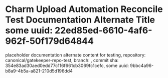 # Charm Upload Automation Reconcile Test Documentation Alternate Title some uuid: 22ed85ed-6610-4af6-962f-50f179d64844
 placeholder documentation alternate content for testing,  repository: canonical/gatekeeper-repo-test,  branch: ,  commit sha: 354e83ad30aed0edd77c116f661cb3069fc1cefc,  some uuid: 9bbc4a96-b8a9-4b5a-a821-210d5d196dd4
